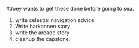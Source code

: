 #Joey wants to get these done before going to sea.
1. write celestial navigation advice
1. Write harkonnen story
1. write the arcade story
1. cleanup the capstone.
